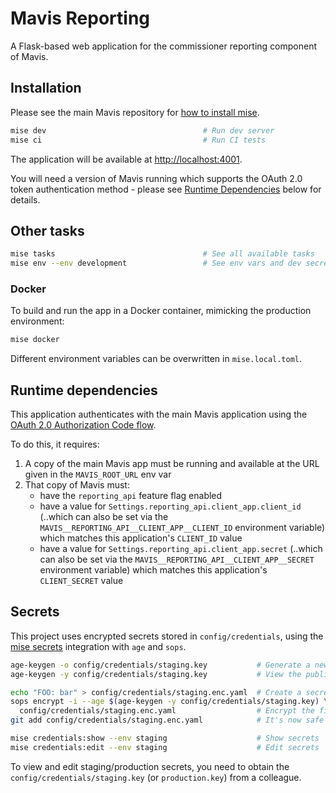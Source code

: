 # Mavis Reporting

A Flask-based web application for the commissioner reporting component of Mavis.

## Installation

Please see the main Mavis repository for [how to install
mise](https://github.com/nhsuk/manage-vaccinations-in-schools?tab=readme-ov-file#mise).

```sh
mise dev                                   # Run dev server
mise ci                                    # Run CI tests
```

The application will be available at <http://localhost:4001>.

You will need a version of Mavis running which supports the OAuth 2.0 token
authentication method - please see [Runtime Dependencies](#runtime-dependencies)
below for details.

## Other tasks

```sh
mise tasks                                 # See all available tasks
mise env --env development                 # See env vars and dev secrets
```

### Docker

To build and run the app in a Docker container, mimicking the production
environment:

```sh
mise docker
```

Different environment variables can be overwritten in `mise.local.toml`.

## Runtime dependencies

This application authenticates with the main Mavis application using the [OAuth
2.0 Authorization Code
flow](https://datatracker.ietf.org/doc/html/rfc6749#section-4.1).

To do this, it requires:

1. A copy of the main Mavis app must be running and available at the URL given
   in the `MAVIS_ROOT_URL` env var
2. That copy of Mavis must:
   - have the `reporting_api` feature flag enabled
   - have a value for `Settings.reporting_api.client_app.client_id` (..which can
     also be set via the `MAVIS__REPORTING_API__CLIENT_APP__CLIENT_ID`
     environment variable) which matches this application's `CLIENT_ID` value
   - have a value for `Settings.reporting_api.client_app.secret` (..which can
     also be set via the `MAVIS__REPORTING_API__CLIENT_APP__SECRET` environment
     variable) which matches this application's `CLIENT_SECRET` value

## Secrets

This project uses encrypted secrets stored in `config/credentials`, using the
[mise secrets](https://mise.jdx.dev/environments/secrets.html) integration with
`age` and `sops`.

```sh
age-keygen -o config/credentials/staging.key           # Generate a new keypair
age-keygen -y config/credentials/staging.key           # View the public key

echo "FOO: bar" > config/credentials/staging.enc.yaml  # Create a secret file
sops encrypt -i --age $(age-keygen -y config/credentials/staging.key) \
  config/credentials/staging.enc.yaml                  # Encrypt the file
git add config/credentials/staging.enc.yaml            # It's now safe to commit

mise credentials:show --env staging                    # Show secrets
mise credentials:edit --env staging                    # Edit secrets
```

To view and edit staging/production secrets, you need to obtain the
`config/credentials/staging.key` (or `production.key`) from a colleague.
